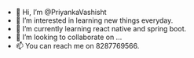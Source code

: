 - 👋 Hi, I’m @PriyankaVashisht
- 👀 I’m interested in learning new things everyday.
- 🌱 I’m currently learning react native and spring boot.
- 💞️ I’m looking to collaborate on ...
- 📫 You can reach me on 8287769566.

<!---
PriyankaVashisht/PriyankaVashisht is a ✨ special ✨ repository because its `README.md` (this file) appears on your GitHub profile.
You can click the Preview link to take a look at your changes.
--->
